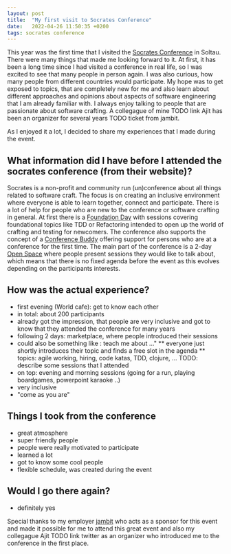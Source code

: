 ```yaml
---
layout: post
title:  "My first visit to Socrates Conference"
date:   2022-04-26 11:50:35 +0200
tags: socrates conference
---
```


This year was the first time that I visited the [Socrates Conference](https://www.socrates-conference.de/home) in Soltau.
There were many things that made me looking forward to it. At first, it has been a long time since I had visited a conference in real life, so I was excited to see that many 
people in person again. I was also curious, how many people from different countries would participate. My hope was to get exposed to topics, that are completely new for me
and also learn about different approaches and opinions about aspects of software engineering that I am already familiar with. I always enjoy talking to people that are passionate about
software crafting. A collegague of mine TODO link Ajit has been an organizer for several years TODO ticket from jambit.

As I enjoyed it a lot, I decided to share my experiences that I made during the event.

## What information did I have before I attended the socrates conference (from their website)? 
Socrates is a non-profit and community run (un)conference about all things related to software craft. The focus is on creating an inclusive environment where everyone is able to 
learn together, connect and participate. There is a lot of help for people who are new to the conference or software crafting in general.  At first there is a 
[Foundation Day](https://www.socrates-conference.de/foundations) with sessions covering foundational topics like TDD or Refactoring intended to open up the world of crafting and 
testing for newcomers. The conference also supports the concept of a [Conference Buddy](https://www.conferencebuddy.io) offering support for persons who are at a conference for the
first time. The main part of the conference is a 2-day [Open Space](http://agilecoachcamp.org/tiki-index.php?page=OpenSpace) where people present sessions they would like to talk about,
which means that there is no fixed agenda before the event as this evolves depending on the participants interests.

## How was the actual experience?
* first evening (World cafe): get to know each other
* in total: about 200 participants
* already got the impression, that people are very inclusive and got to know that they attended the conference for many years
* following 2 days: marketplace, where people introduced their sessions
* could also be something like : teach me about ..."
** everyone just shortly introduces their topic and finds a free slot in the agenda
** topics: agile working, hiring, code katas, TDD, clojure, ...
TODO: describe some sessions that I attended
* on top: evening and morning sessions (going for a run, playing boardgames, powerpoint karaoke ..)
* very inclusive
* "come as you are"

## Things I took from the conference
* great atmosphere
* super friendly people
* people were really motivated to participate
* learned a lot
* got to know some cool people
* flexible schedule, was created during the event
## Would I go there again?
* definitely yes

Special thanks to my employer [jambit](https://www.jambit.com) who acts as a sponsor for this event and made it possible for me to attend this great event and also my collegague Ajit TODO link twitter as an organizer who introduced me to the conference in the first place.

